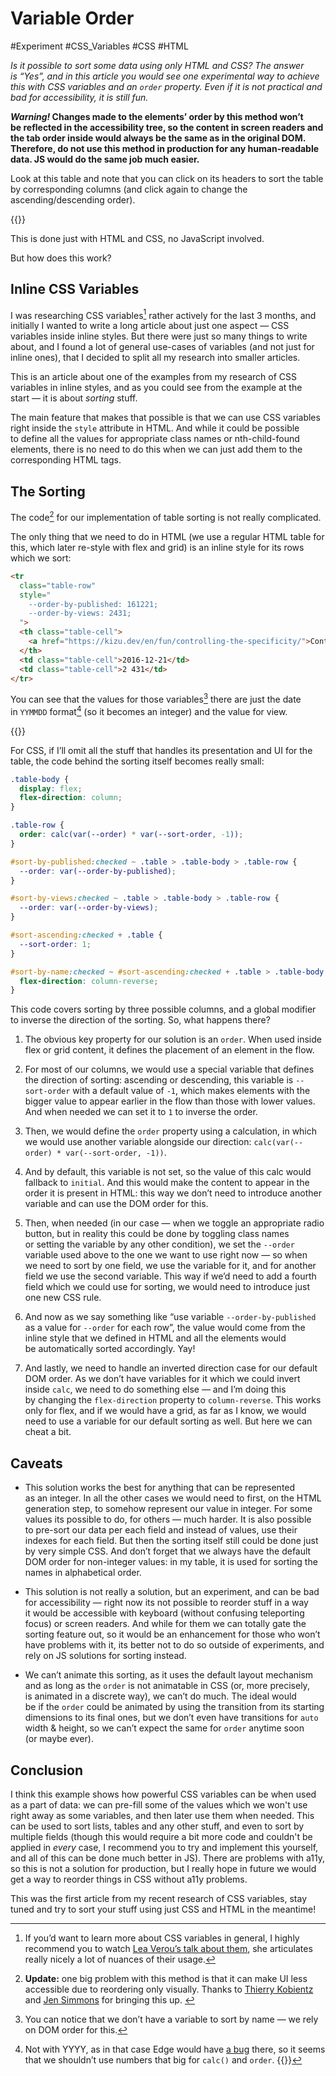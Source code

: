 # Variable Order

#Experiment #CSS_Variables #CSS #HTML

_Is it possible to sort some data using only HTML and CSS? The answer is “Yes”, and in this article you would see one experimental way to achieve this with CSS variables and an `order` property. Even if it is not practical and bad for accessibility, it is still fun._

**_Warning!_ Changes made to the elements’ order by this method won’t be reflected in the accessibility tree, so the content in screen readers and the tab order inside would always be the same as in the original DOM. Therefore, do not use this method in production for any human-readable data. JS would do the same job much easier.**

Look at this table and note that you can click on its headers to sort the table by corresponding columns (and click again to change the ascending/descending order).

{{<Partial src="examples/table.html" />}}

This is done just with HTML and CSS, no JavaScript involved.

But how does this work?

## Inline CSS Variables

I was researching CSS variables[^learn-more] rather actively for the last 3 months, and initially I wanted to write a long article about just one aspect — CSS variables inside inline styles. But there were just so many things to write about, and I found a lot of general use-cases of variables (and not just for inline ones), that I decided to split all my research into smaller articles.

[^learn-more]: If you’d want to learn more about CSS variables in general, I highly recommend you to watch [Lea Verou’s talk about them](https://www.youtube.com/watch?v=UQRSaG1hQ20), she articulates really nicely a lot of nuances of their usage.

This is an article about one of the examples from my research of CSS variables in inline styles, and as you could see from the example at the start — it is about _sorting_ stuff.

The main feature that makes that possible is that we can use CSS variables right inside the `style` attribute in HTML. And while it could be possible to define all the values for appropriate class names or nth-child-found elements, there is no need to do this when we can just add them to the corresponding HTML tags.

## The Sorting

The code[^disca11ylaimer] for our implementation of table sorting is not really complicated.

[^disca11ylaimer]: **Update:** one big problem with this method is that it can make UI less accessible due to reordering only visually. Thanks to [Thierry Kobientz](https://twitter.com/thierrykoblentz) and [Jen Simmons](https://twitter.com/jensimmons/status/964360059923742720) for bringing this up. <!-- span="2" -->

The only thing that we need to do in HTML (we use a regular HTML table for this, which later re-style with flex and grid) is an inline style for its rows which we sort:

``` HTML
<tr
  class="table-row"
  style="
    --order-by-published: 161221;
    --order-by-views: 2431;
  ">
  <th class="table-cell">
    <a href="https://kizu.dev/en/fun/controlling-the-specificity/">Controlling the Specificity</a>
  </th>
  <td class="table-cell">2016-12-21</td>
  <td class="table-cell">2 431</td>
</tr>
```

You can see that the values for those variables[^noname] there are just the date in `YYMMDD` format[^edgebug] (so it becomes an integer) and the value for view.

{{<Sidenotes span="3">}}
  [^noname]: You can notice that we don’t have a variable to sort by name — we rely on DOM order for this.

  [^edgebug]: Not with YYYY, as in that case Edge would have [a bug](https://codepen.io/kizu/pen/MQObrW) there, so it seems that we shouldn’t use numbers that big for `calc()` and `order`.
{{</Sidenotes>}}

For CSS, if I’ll omit all the stuff that handles its presentation and UI for the table, the code behind the sorting itself becomes really small:

``` CSS
.table-body {
  display: flex;
  flex-direction: column;
}

.table-row {
  order: calc(var(--order) * var(--sort-order, -1));
}

#sort-by-published:checked ~ .table > .table-body > .table-row {
  --order: var(--order-by-published);
}

#sort-by-views:checked ~ .table > .table-body > .table-row {
  --order: var(--order-by-views);
}

#sort-ascending:checked + .table {
  --sort-order: 1;
}

#sort-by-name:checked ~ #sort-ascending:checked + .table > .table-body {
  flex-direction: column-reverse;
}
```

This code covers sorting by three possible columns, and a global modifier to inverse the direction of the sorting. So, what happens there?

1. The obvious key property for our solution is an `order`. When used inside flex or grid content, it defines the placement of an element in the flow.

2. For most of our columns, we would use a special variable that defines the direction of sorting: ascending or descending, this variable is `--sort-order` with a default value of `-1`, which makes elements with the bigger value to appear earlier in the flow than those with lower values. And when needed we can set it to `1` to inverse the order.

3. Then, we would define the `order` property using a calculation, in which we would use another variable alongside our direction: `calc(var(--order) * var(--sort-order, -1))`.

4. And by default, this variable is not set, so the value of this calc would fallback to `initial`. And this would make the content to appear in the order it is present in HTML: this way we don’t need to introduce another variable and can use the DOM order for this.

5. Then, when needed (in our case — when we toggle an appropriate radio button, but in reality this could be done by toggling class names or setting the variable by any other condition), we set the `--order` variable used above to the one we want to use right now — so when we need to sort by one field, we use the variable for it, and for another field we use the second variable. This way if we’d need to add a fourth field which we could use for sorting, we would need to introduce just one new CSS rule.

6. And now as we say something like “use variable `--order-by-published` as a value for `--order` for each row”, the value would come from the inline style that we defined in HTML and all the elements would be automatically sorted accordingly. Yay!

7. And lastly, we need to handle an inverted direction case for our default DOM order. As we don’t have variables for it which we could invert inside `calc`, we need to do something else — and I’m doing this by changing the `flex-direction` property to `column-reverse`. This works only for flex, and if we would have a grid, as far as I know, we would need to use a variable for our default sorting as well. But here we can cheat a bit.

## Caveats

- This solution works the best for anything that can be represented as an integer. In all the other cases we would need to first, on the HTML generation step, to somehow represent our value in integer. For some values its possible to do, for others — much harder. It is also possible to pre-sort our data per each field and instead of values, use their indexes for each field. But then the sorting itself still could be done just by very simple CSS. And don’t forget that we always have the default DOM order for non-integer values: in my table, it is used for sorting the names in alphabetical order.

- This solution is not really a solution, but an experiment, and can be bad for accessibility — right now its not possible to reorder stuff in a way it would be accessible with keyboard (without confusing teleporting focus) or screen readers. And while for them we can totally gate the sorting feature out, so it would be an enhancement for those who won’t have problems with it, its better not to do so outside of experiments, and rely on JS solutions for sorting instead.

- We can’t animate this sorting, as it uses the default layout mechanism and as long as the `order` is not animatable in CSS (or, more precisely, is animated in a discrete way), we can’t do much. The ideal would be if the `order` could be animated by using the transition from its starting dimensions to its final ones, but we don’t even have transitions for `auto` width & height, so we can’t expect the same for `order` anytime soon (or maybe ever).

## Conclusion

I think this example shows how powerful CSS variables can be when used as a part of data: we can pre-fill some of the values which we won't use right away as some variables, and then later use them when needed. This can be used to sort lists, tables and any other stuff, and even to sort by multiple fields (though this would require a bit more code and couldn't be applied in _every_ case, I recommend you to try and implement this yourself, and all of this can be done much better in JS). There are problems with a11y, so this is not a solution for production, but I really hope in future we would get a way to reorder things in CSS without a11y problems.

This was the first article from my recent research of CSS variables, stay tuned and try to sort your stuff using just CSS and HTML in the meantime!

